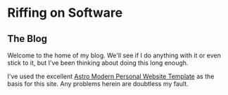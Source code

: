 # Riffing on Software
## The Blog

Welcome to the home of my blog. We'll see if I do anything with it or even stick to it, but I've been thinking about doing this long enough.

I've used the excellent [Astro Modern Personal Website Template](https://github.com/manuelernestog/astro-modern-personal-website) as the basis for this site. Any problems herein are doubtless my fault.
